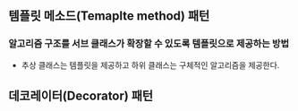 ## 템플릿 메소드(Temaplte method) 패턴
### 알고리즘 구조를 서브 클래스가 확장할 수 있도록 템플릿으로 제공하는 방법
- 추상 클래스는 템플릿을 제공하고 하위 클래스는 구체적인 알고리즘을 제공한다.

## 데코레이터(Decorator) 패턴
